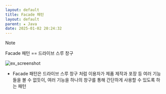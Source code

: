 ```yaml
---
layout: default
title: Facade 패턴
layout: default
parent: ★ Java
date: 2025-01-02 20:24:32
---
```


> [!NOTE]
> Facade 패턴 == 드라이브 스루 창구

![ex_screenshot](https://upload.wikimedia.org/wikipedia/commons/5/56/UML_DP_Fa%C3%A7ade.png)

- Facade 패턴은 드라이브 스루 창구 처럼 이용자가 제품 제작과 포장 등 여러 기능들을 볼 수 없듯이, 여러 기능을 하나의 창구를 통해 간단하게 사용할 수 있도록 하는 패턴
